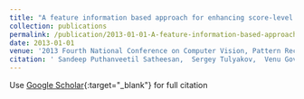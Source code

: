 ```yaml
---
title: "A feature information based approach for enhancing score-level fusion in multi-sample biometric systems"
collection: publications
permalink: /publication/2013-01-01-A-feature-information-based-approach-for-enhancing-score-level-fusion-in-multi-sample-biometric-systems
date: 2013-01-01
venue: '2013 Fourth National Conference on Computer Vision, Pattern Recognition, Image Processing and Graphics (NCVPRIPG)'
citation: ' Sandeep Puthanveetil Satheesan,  Sergey Tulyakov,  Venu Govindaraju, &quot;A feature information based approach for enhancing score-level fusion in multi-sample biometric systems.&quot; 2013 Fourth National Conference on Computer Vision, Pattern Recognition, Image Processing and Graphics (NCVPRIPG), 2013.'
---
```

Use [Google Scholar](https://scholar.google.com/scholar?q=A+feature+information+based+approach+for+enhancing+score+level+fusion+in+multi+sample+biometric+systems){:target="_blank"} for full citation